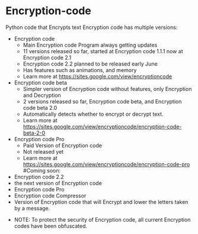 # Encryption-code
Python code that Encrypts text
Encryption code has multiple versions:
 - Encryption code
    - Main Encryption code Program always getting updates
    - 11 versions released so far, started at Encryption code 1.1.1 now at Encryption code 2.1
    - Encryption code 2.2 planned to be released early June
    - Has features such as animations, and memory
    - Learn more at https://sites.google.com/view/encryptioncode
 - Encryption code beta 
    - Simpler version of Encryption code without features, only Encryption and Decryption
    - 2 versions released so far, Encryption code beta, and Encryption code beta 2.0
    - Automatically detects whether to encrypt or decrypt text.
    - Learn more at https://sites.google.com/view/encryptioncode/encryption-code-beta-2-0
 - Encryption code Pro
    - Paid Version of Encryption code
    - Not released yet
    - Learn more at https://sites.google.com/view/encryptioncode/encryption-code-pro
#Coming soon:
- Encryption code 2.2
 - the next version of Encryption code
- Encryption code Pro
- Encryption code Compressor
 - Version of Encryption code that will Encrypt and lower the letters taken by a message.
* NOTE: To protect the security of Encryption code, all current Encryption codes have been obfuscated.
